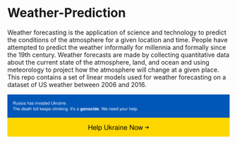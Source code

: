# Weather-Prediction

Weather forecasting is the application of science and technology to predict the conditions of the atmosphere for a given location and time. People have attempted to predict the weather informally for millennia and formally since the 19th century. Weather forecasts are made by collecting quantitative data about the current state of the atmosphere, land, and ocean and using meteorology to project how the atmosphere will change at a given place. This repo contains a set of linear models used for weather forecasting on a dataset of US weather between 2006 and 2016.

[![Stand With Ukraine](https://raw.githubusercontent.com/vshymanskyy/StandWithUkraine/main/banner2-direct.svg)](https://stand-with-ukraine.pp.ua)
